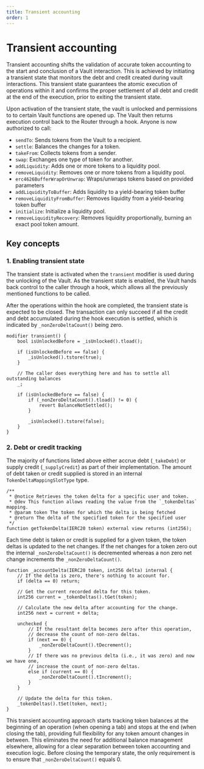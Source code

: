 ```yaml
---
title: Transient accounting
order: 1
---
```


# Transient accounting

Transient accounting shifts the validation of accurate token accounting to the start and conclusion of a Vault interaction. This is achieved by initiating a transient state that monitors the debt and credit created during vault interactions. This transient state guarantees the atomic execution of operations within it and confirms the proper settlement of all debt and credit at the end of the execution, prior to exiting the transient state.

Upon activation of the transient state, the vault is unlocked and permissions to to certain Vault functions are opened up. The Vault then returns execution control back to the Router through a hook. Anyone is now authorized to call:

- `sendTo`: Sends tokens from the Vault to a recipient.
- `settle`: Balances the changes for a token.
- `takeFrom`: Collects tokens from a sender.
- `swap`: Exchanges one type of token for another.
- `addLiquidity`: Adds one or more tokens to a liquidity pool.
- `removeLiquidity`: Removes one or more tokens from a liquidity pool.
- `erc4626BufferWrapOrUnwrap`: Wraps/unwraps tokens based on provided parameters
- `addLiquidityToBuffer`: Adds liquidity to a yield-bearing token buffer
- `removeLiquidityFromBuffer`: Removes liquidity from a yield-bearing token buffer
- `initialize`: Initialize a liquidity pool.
- `removeLiquidityRecovery`: Removes liquidity proportionally, burning an exact pool token amount.

## Key concepts

### 1. Enabling transient state
The transient state is activated when the `transient` modifier is used during the unlocking of the Vault. As the transient state is enabled, the Vault hands back control to the caller through a hook, which allows all the previously mentioned functions to be called. 

After the operations within the hook are completed, the transient state is expected to be closed. The transaction can only succeed if all the credit and debt accumulated during the hook execution is settled, which is indicated by `_nonZeroDeltaCount()` being zero.

```solidity
modifier transient() {
    bool isUnlockedBefore = _isUnlocked().tload();

    if (isUnlockedBefore == false) {
        _isUnlocked().tstore(true);
    }

    // The caller does everything here and has to settle all outstanding balances
    _;

    if (isUnlockedBefore == false) {
        if (_nonZeroDeltaCount().tload() != 0) {
            revert BalanceNotSettled();
        }

        _isUnlocked().tstore(false);
    }
}
```

### 2. Debt or credit tracking

The majority of functions listed above either accrue debt (`_takeDebt`) or supply credit (`_supplyCredit`) as part of their implementation. The amount of debt taken or credit supplied is stored in an internal `TokenDeltaMappingSlotType` type. 

```solidity
/**
 * @notice Retrieves the token delta for a specific user and token.
 * @dev This function allows reading the value from the `_tokenDeltas` mapping.
 * @param token The token for which the delta is being fetched
 * @return The delta of the specified token for the specified user
 */
function getTokenDelta(IERC20 token) external view returns (int256);
```

Each time debt is taken or credit is supplied for a given token, the token deltas is updated to the net changes. If the net changes for a token zero out the internal `_nonZeroDeltaCount()` is decremented whereas a non zero net change increments the `_nonZeroDeltaCount()`. 

```solidity
function _accountDelta(IERC20 token, int256 delta) internal {
    // If the delta is zero, there's nothing to account for.
    if (delta == 0) return;

    // Get the current recorded delta for this token.
    int256 current = _tokenDeltas().tGet(token);

    // Calculate the new delta after accounting for the change.
    int256 next = current + delta;

    unchecked {
        // If the resultant delta becomes zero after this operation,
        // decrease the count of non-zero deltas.
        if (next == 0) {
            _nonZeroDeltaCount().tDecrement();
        }
        // If there was no previous delta (i.e., it was zero) and now we have one,
        // increase the count of non-zero deltas.
        else if (current == 0) {
            _nonZeroDeltaCount().tIncrement();
        }
    }

    // Update the delta for this token.
    _tokenDeltas().tSet(token, next);
}
```
This transient accounting approach starts tracking token balances at the beginning of an operation (when opening a tab) and stops at the end (when closing the tab), providing full flexibility for any token amount changes in between. This eliminates the need for additional balance management elsewhere, allowing for a clear separation between token accounting and execution logic. Before closing the temporary state, the only requirement is to ensure that `_nonZeroDeltaCount()` equals 0.